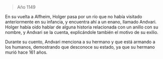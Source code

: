 > Año 1149

En su vuelta a Alfheim, Holger pasa por un río que no había visitado anteriormente en su infancia, y encuentra ahí a un enano, llamado Andvari. Holger había oido hablar de alguna historia relacionada con un anillo con su nombre, y Andvari se la cuenta, explicándole también el motivo de su exilio.

Durante su cuento, Andvari menciona a su hermano y que está armando a los humanos, demostrando que desconoce su estado, ya que su hermano murió hace 161 años.